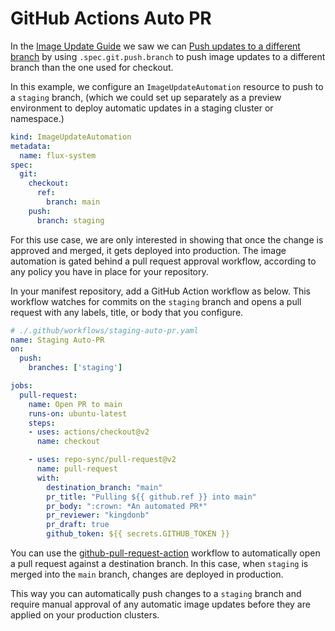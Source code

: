 # GitHub Actions Auto PR

In the [Image Update Guide] we saw we can [Push updates to a different branch] by using `.spec.git.push.branch` to push image updates to a different branch than the one used for checkout.

In this example, we configure an `ImageUpdateAutomation` resource to push to a `staging` branch, (which we could set up separately as a preview environment to deploy automatic updates in a staging cluster or namespace.)

```yaml
kind: ImageUpdateAutomation
metadata:
  name: flux-system
spec:
  git:
    checkout:
      ref:
        branch: main
    push:
      branch: staging
```

For this use case, we are only interested in showing that once the change is approved and merged, it gets deployed into production. The image automation is gated behind a pull request approval workflow, according to any policy you have in place for your repository.

In your manifest repository, add a GitHub Action workflow as below. This workflow watches for commits on the `staging` branch and opens a pull request with any labels, title, or body that you configure.

```yaml
# ./.github/workflows/staging-auto-pr.yaml
name: Staging Auto-PR
on:
  push:
    branches: ['staging']

jobs:
  pull-request:
    name: Open PR to main
    runs-on: ubuntu-latest
    steps:
    - uses: actions/checkout@v2
      name: checkout

    - uses: repo-sync/pull-request@v2
      name: pull-request
      with:
        destination_branch: "main"
        pr_title: "Pulling ${{ github.ref }} into main"
        pr_body: ":crown: *An automated PR*"
        pr_reviewer: "kingdonb"
        pr_draft: true
        github_token: ${{ secrets.GITHUB_TOKEN }}
```

You can use the [github-pull-request-action] workflow to automatically open a pull request against a destination branch. In this case, when `staging` is merged into the `main` branch, changes are deployed in production.

This way you can automatically push changes to a `staging` branch and require manual approval of any automatic image updates before they are applied on your production clusters.

[Image Update Guide]: /guides/image-update/
[Push updates to a different branch]: /guides/image-update/#push-updates-to-a-different-branch
[github-pull-request-action]: https://github.com/marketplace/actions/github-pull-request-action
